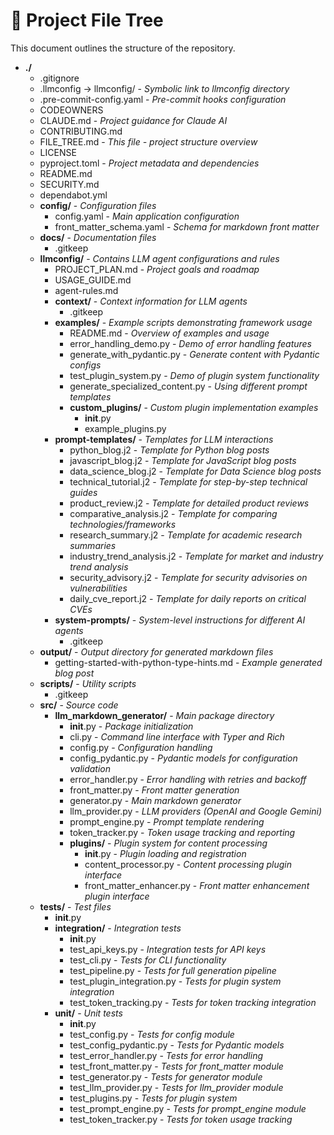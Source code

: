 # 📁 Project File Tree
This document outlines the structure of the repository.
- **./**
    - .gitignore
    - .llmconfig -> llmconfig/ - *Symbolic link to llmconfig directory*
    - .pre-commit-config.yaml - *Pre-commit hooks configuration*
    - CODEOWNERS
    - CLAUDE.md - *Project guidance for Claude AI*
    - CONTRIBUTING.md
    - FILE_TREE.md - *This file - project structure overview*
    - LICENSE
    - pyproject.toml - *Project metadata and dependencies*
    - README.md
    - SECURITY.md
    - dependabot.yml
    - **config/** - *Configuration files*
        - config.yaml - *Main application configuration*
        - front_matter_schema.yaml - *Schema for markdown front matter*
    - **docs/** - *Documentation files*
        - .gitkeep
    - **llmconfig/** - *Contains LLM agent configurations and rules*
        - PROJECT_PLAN.md - *Project goals and roadmap*
        - USAGE_GUIDE.md
        - agent-rules.md
        - **context/** - *Context information for LLM agents*
            - .gitkeep
        - **examples/** - *Example scripts demonstrating framework usage*
            - README.md - *Overview of examples and usage*
            - error_handling_demo.py - *Demo of error handling features*
            - generate_with_pydantic.py - *Generate content with Pydantic configs*
            - test_plugin_system.py - *Demo of plugin system functionality*
            - generate_specialized_content.py - *Using different prompt templates*
            - **custom_plugins/** - *Custom plugin implementation examples*
                - __init__.py
                - example_plugins.py
        - **prompt-templates/** - *Templates for LLM interactions*
            - python_blog.j2 - *Template for Python blog posts*
            - javascript_blog.j2 - *Template for JavaScript blog posts*
            - data_science_blog.j2 - *Template for Data Science blog posts*
            - technical_tutorial.j2 - *Template for step-by-step technical guides*
            - product_review.j2 - *Template for detailed product reviews*
            - comparative_analysis.j2 - *Template for comparing technologies/frameworks*
            - research_summary.j2 - *Template for academic research summaries*
            - industry_trend_analysis.j2 - *Template for market and industry trend analysis*
            - security_advisory.j2 - *Template for security advisories on vulnerabilities*
            - daily_cve_report.j2 - *Template for daily reports on critical CVEs*
        - **system-prompts/** - *System-level instructions for different AI agents*
            - .gitkeep
    - **output/** - *Output directory for generated markdown files*
        - getting-started-with-python-type-hints.md - *Example generated blog post*
    - **scripts/** - *Utility scripts*
        - .gitkeep
    - **src/** - *Source code*
        - **llm_markdown_generator/** - *Main package directory*
            - __init__.py - *Package initialization*
            - cli.py - *Command line interface with Typer and Rich*
            - config.py - *Configuration handling*
            - config_pydantic.py - *Pydantic models for configuration validation*
            - error_handler.py - *Error handling with retries and backoff*
            - front_matter.py - *Front matter generation*
            - generator.py - *Main markdown generator*
            - llm_provider.py - *LLM providers (OpenAI and Google Gemini)*
            - prompt_engine.py - *Prompt template rendering*
            - token_tracker.py - *Token usage tracking and reporting*
            - **plugins/** - *Plugin system for content processing*
                - __init__.py - *Plugin loading and registration*
                - content_processor.py - *Content processing plugin interface*
                - front_matter_enhancer.py - *Front matter enhancement plugin interface*
    - **tests/** - *Test files*
        - __init__.py
        - **integration/** - *Integration tests*
            - __init__.py
            - test_api_keys.py - *Integration tests for API keys*
            - test_cli.py - *Tests for CLI functionality*
            - test_pipeline.py - *Tests for full generation pipeline*
            - test_plugin_integration.py - *Tests for plugin system integration*
            - test_token_tracking.py - *Tests for token tracking integration*
        - **unit/** - *Unit tests*
            - __init__.py
            - test_config.py - *Tests for config module*
            - test_config_pydantic.py - *Tests for Pydantic models*
            - test_error_handler.py - *Tests for error handling*
            - test_front_matter.py - *Tests for front_matter module*
            - test_generator.py - *Tests for generator module*
            - test_llm_provider.py - *Tests for llm_provider module*
            - test_plugins.py - *Tests for plugin system*
            - test_prompt_engine.py - *Tests for prompt_engine module*
            - test_token_tracker.py - *Tests for token usage tracking*